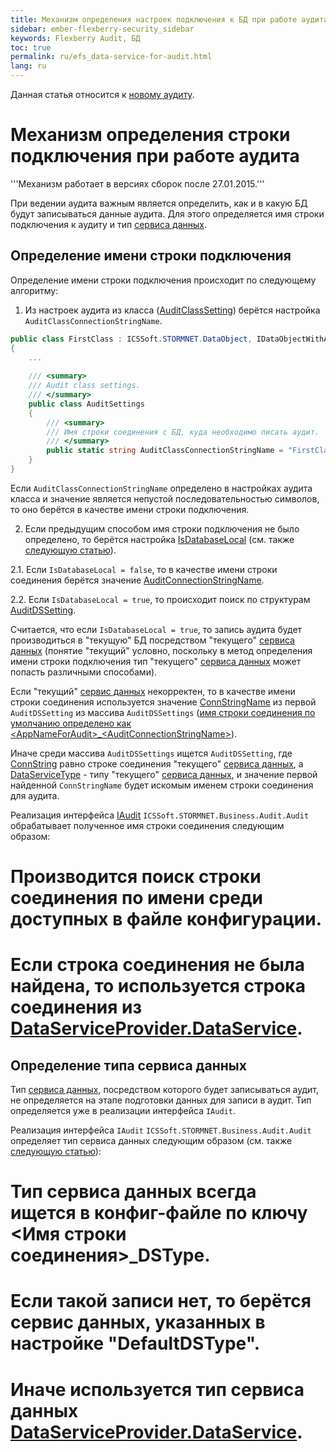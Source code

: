 ```yaml
---
title: Механизм определения настроек подключения к БД при работе аудита
sidebar: ember-flexberry-security_sidebar
keywords: Flexberry Audit, БД
toc: true
permalink: ru/efs_data-service-for-audit.html
lang: ru
---
```


Данная статья относится к [новому аудиту](fa_audit-web.html).

# Механизм определения строки подключения при работе аудита
'''Механизм работает в версиях сборок после 27.01.2015.'''

При ведении аудита важным является определить, как и в какую БД будут записываться данные аудита. Для этого определяется имя строки подключения к аудиту и тип [сервиса данных](fo_data-service.html).

## Определение имени строки подключения
Определение имени строки подключения происходит по следующему алгоритму:

1. Из настроек аудита из класса ([AuditClassSetting](efs_keep-and-use-audit-settings.html)) берётся настройка `AuditClassConnectionStringName`.

```cs
public class FirstClass : ICSSoft.STORMNET.DataObject, IDataObjectWithAuditFields
{
	...	
	
	/// <summary>
	/// Audit class settings.
	/// </summary>
	public class AuditSettings
	{
		/// <summary>
		/// Имя строки соединения с БД, куда необходимо писать аудит.
		/// </summary>
		public static string AuditClassConnectionStringName = "FirstClassConnectionStringName";
	}
}
```

Если `AuditClassConnectionStringName` определено в настройках аудита класса и значение является непустой последовательностью символов, то оно берётся в качестве имени строки подключения.

2. Если предыдущим способом имя строки подключения не было определено, то берётся настройка [IsDatabaseLocal](efs_keep-and-use-audit-settings.html) (см. также [следующую статью](efs_audit-win-service.html)).

2.1. Если `IsDatabaseLocal = false`, то в качестве имени строки соединения берётся значение [AuditConnectionStringName](efs_keep-and-use-audit-settings.html).

2.2. Если `IsDatabaseLocal = true`, то происходит поиск по структурам [AuditDSSetting](efs_keep-and-use-audit-settings.html).

Считается, что если `IsDatabaseLocal = true`, то запись аудита будет производиться в "текущую" БД посредством "текущего" [сервиса данных](fo_data-service.html) (понятие "текущий" условно, поскольку в метод определения имени строки подключения тип "текущего" [сервиса данных](fo_data-service.html) может попасть различными способами).

Если "текущий" [сервис данных](fo_data-service.html) некорректен, то в качестве имени строки соединения используется значение [ConnStringName](efs_keep-and-use-audit-settings.html) из первой `AuditDSSetting` из массива `AuditDSSettings` ([имя строки соединения по умолчанию определено как &lt;AppNameForAudit&gt;_&lt;AuditConnectionStringName&gt;](efs_audit-setter.html)).

Иначе среди массива `AuditDSSettings` ищется `AuditDSSetting`, где [ConnString](efs_keep-and-use-audit-settings.html) равно строке соединения "текущего" [сервиса данных](fo_data-service.html), а [DataServiceType](efs_keep-and-use-audit-settings.html) - типу "текущего" [сервиса данных](fo_data-service.html), и значение первой найденной `ConnStringName` будет искомым именем строки соединения для аудита.

Реализация интерфейса [IAudit](efs_i-audit.html) `ICSSoft.STORMNET.Business.Audit.Audit` обрабатывает полученное имя строки соединения следующим образом:
# Производится поиск строки соединения по имени среди доступных в файле конфигурации.
# Если строка соединения не была найдена, то используется строка соединения из [DataServiceProvider.DataService](fo_ds-provider.html).

## Определение типа сервиса данных
Тип [сервиса данных](fo_data-service.html), посредством которого будет записываться аудит, не определяется на этапе подготовки данных для записи в аудит. Тип определяется уже в реализации интерфейса `IAudit`.

Реализация интерфейса `IAudit` `ICSSoft.STORMNET.Business.Audit.Audit` определяет тип сервиса данных следующим образом (см. также [следующую статью](efs_audit-win-service.html)):
# Тип сервиса данных всегда ищется в конфиг-файле по ключу <Имя строки соединения>_DSType.
# Если такой записи нет, то берётся сервис данных, указанных в настройке "DefaultDSType".
# Иначе используется тип сервиса данных [DataServiceProvider.DataService](fo_ds-provider.html).
